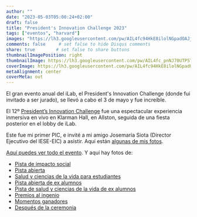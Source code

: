 ```yaml
---
author: ""
date: "2023-05-03T05:00:24+02:00"
draft: false
title: "President's Innovation Challenge 2023"
tags: ["eventos", "harvard"]
images: "https://lh3.googleusercontent.com/pw/AIL4fc94HkE8ilolNGpadOAJjOXPXgEJQR-hEd0GRf1xpelXPGtedEm0x0ozBdP8Cf69CcnST5D0_DgFjF9uL-XWlppJ3PnSkS9ZWWQodLxGTLnOteNjNF1r=w2400"
comments: false     # set false to hide Disqus comments
share: true        # set false to share buttons
thumbnailImagePosition: right
thumbnailImage: https://lh3.googleusercontent.com/pw/AIL4fc_pnNJ70UTP5TnztvIEPBDRRRutE1tkBuwP1JaMac-VvkxlxTqtZotHrzwf6aebLuFpeZD7rV1EiWY1mBpHCIPWYvE3du1gwFUCVaerqRDO9wG_ElaJ=w2400
coverImage: https://lh3.googleusercontent.com/pw/AIL4fc94HkE8ilolNGpadOAJjOXPXgEJQR-hEd0GRf1xpelXPGtedEm0x0ozBdP8Cf69CcnST5D0_DgFjF9uL-XWlppJ3PnSkS9ZWWQodLxGTLnOteNjNF1r=w2400
metaAlignment: center
coverMeta: out
---
```


El gran evento anual del iLab, el President's Innovation Challenge (donde fui invitado a ser jurado), se llevó a cabo el 3 de mayo y fue increíble.

<!--more-->

El 12º [President’s Innovation Challenge](https://innovationlabs.harvard.edu/presidents-innovation-challenge/) fue una espectacular experiencia inmersiva en vivo en Klarman Hall, en Allston, seguida de una fiesta posterior en el lobby de iLab.

Este fue mi primer PIC, e invité a mi amigo Josemaría Siota (Director Ejecutivo del IESE-EIC) a asistir. Aquí están [algunas de mis fotos](https://photos.app.goo.gl/dcaiXpKbwjtAPcKD7).

[Aquí puedes ver todo el evento](https://pic2023.innovationlabs.harvard.edu/). Y aquí hay fotos de:
* [Pista de impacto social](https://flickr.com/photos/harvardinnovationlabs/albums/72177720309223380)
* [Pista abierta](https://flickr.com/photos/harvardinnovationlabs/albums/72177720309234994)
* [Salud y ciencias de la vida para estudiantes](https://flickr.com/photos/harvardinnovationlabs/albums/72177720309223745)
* [Pista abierta de ex alumnos](https://flickr.com/photos/harvardinnovationlabs/albums/72177720309224515)
* [Pista de salud y ciencias de la vida de ex alumnos](https://flickr.com/photos/harvardinnovationlabs/albums/72177720309221221)
* [Premios al ingenio](https://flickr.com/photos/harvardinnovationlabs/albums/72177720309238559)
* [Momentos ganadores](https://flickr.com/photos/harvardinnovationlabs/albums/72177720309240893)
* [Después de la ceremonia](https://flickr.com/photos/harvardinnovationlabs/albums/72177720309229637)